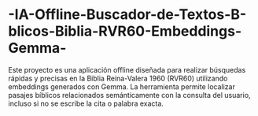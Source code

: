 # -IA-Offline-Buscador-de-Textos-B-blicos-Biblia-RVR60-Embeddings-Gemma-
Este proyecto es una aplicación offline diseñada para realizar búsquedas rápidas y precisas en la Biblia Reina-Valera 1960 (RVR60) utilizando embeddings generados con Gemma.  La herramienta permite localizar pasajes bíblicos relacionados semánticamente con la consulta del usuario, incluso si no se escribe la cita o palabra exacta.
